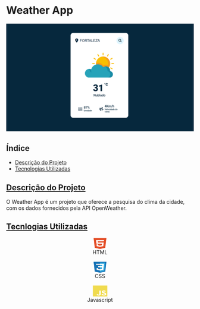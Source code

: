 # Weather App

![FilmLib](./images/print.png)

## Índice

- [Descrição do Projeto](#descrição-do-projeto)
- [Tecnologias Utilizadas](#tecnologias-utilizadas)

## [Descrição do Projeto](#descrição-do-projeto)

O Weather App é um projeto que oferece a pesquisa do clima da cidade, com os dados fornecidos pela API OpenWeather.

## [Tecnlogias Utilizadas](#tecnologias-utilizadas)

<div style="display: flex; flex-direction: column; align-items: center;">
<img align="center" height="30" width="40" src="https://raw.githubusercontent.com/devicons/devicon/master/icons/html5/html5-plain.svg">
HTML
</div>
<br>

<div style="display: flex; flex-direction: column; align-items: center;">
<img align="center" height="30" width="40" src="https://raw.githubusercontent.com/devicons/devicon/master/icons/css3/css3-original.svg">
CSS
</div>
<br>

<div style="display: flex; flex-direction: column; align-items: center;">
<img align="center" height="30" width="40" src="https://raw.githubusercontent.com/devicons/devicon/master/icons/javascript/javascript-plain.svg">
Javascript
</div>
<br>

<br>
